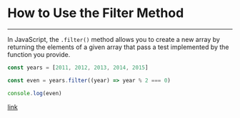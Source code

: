 # How to Use the Filter Method

---

In JavaScript, the `.filter()` method allows you to create a new array by returning the elements of a given array that pass a test implemented by the function you provide.

```js
const years = [2011, 2012, 2013, 2014, 2015]

const even = years.filter((year) => year % 2 === 0)

console.log(even)

```

[link]()
